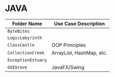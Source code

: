# JAVA

| Folder Name        | Use Case Description     |
| ------------------ | ------------------------ |
| `ByteBites`        |                          |
| `LogicLabyrinth`   |                          |
| `ClassCastle`      | OOP Principles           |
| `CollectionCreek`  | ArrayList, HashMap, etc. |
| `ExceptionEstuary` |                          |
| `GUIGrove`         | JavaFX/Swing             |
